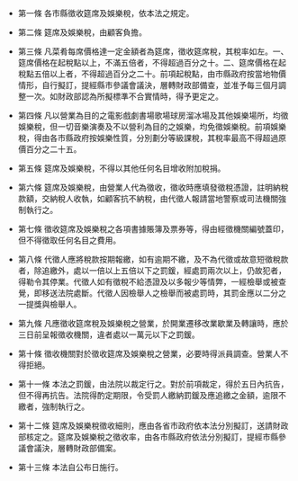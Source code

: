 * 第一條 各市縣徵收筵席及娛樂稅，依本法之規定。

* 第二條 筵席及娛樂稅，由顧客負擔。

* 第三條 凡菜肴每席價格達一定金額者為筵席，徵收筵席稅，其稅率如左。一、筵席價格在起稅點以上，不滿五倍者，不得超過百分之十。二、筵席價格在起稅點五倍以上者，不得超過百分之二十。前項起稅點，由市縣政府按當地物價情形，自行擬訂，提經縣市參議會議決，層轉財政部備查，並准予每三個月調整一次。如財政部認為所擬標準不合實情時，得予更定之。

* 第四條 凡以營業為目的之電影戲劇書場歌場球房溜冰場及其他娛樂場所，均徵娛樂稅，但一切音樂演奏及不以營利為目的之娛樂，均免徵娛樂稅。前項娛樂稅，得由各市縣政府按娛樂性質，分別劃分等級課稅，其稅率最高不得超過原價百分之二十五。

* 第五條 筵席及娛樂稅，不得以其他任何名目增收附加稅捐。

* 第六條 筵席及娛樂稅，由營業人代為徵收，徵收時應填發徵稅憑證，註明納稅款額，交納稅人收執，如顧客抗不納稅，由代徵人報請當地警察或司法機關強制執行之。

* 第七條 徵收筵席及娛樂稅之各項書據賬簿及票券等，得由經徵機關編號蓋印，但不得徵取任何名目之費用。

* 第八條 代徵人應將稅款按期報繳，如有逾期不繳，及不為代徵或故意短徵稅款者，除追繳外，處以一倍以上五倍以下之罰鍰，經處罰兩次以上，仍故犯者，得勒令其停業。代徵人如有徵稅不給憑證及以多報少等情弊，一經檢舉或被查覺，即移送法院處斷。代徵人因檢舉人之檢舉而被處罰時，其罰金應以二分之一提獎與檢舉人。

* 第九條 凡應徵收筵席稅及娛樂稅之營業，於開業遷移改業歇業及轉讓時，應於三日前呈報徵收機關，違者處以一萬元以下之罰鍰。

* 第十條 徵收機關對於徵收筵席及娛樂稅之營業，必要時得派員調查。營業人不得拒絕。

* 第十一條 本法之罰鍰，由法院以裁定行之。對於前項裁定，得於五日內抗告，但不得再抗告。法院得酌定期限，令受罰人繳納罰鍰及應追繳之金額，逾限不繳者，強制執行之。

* 第十二條 筵席及娛樂稅徵收細則，應由各省市政府依本法分別擬訂，送請財政部核定之。筵席及娛樂稅之徵收率，由各市縣政府依法分別擬訂，提經市縣參議會議決，層轉財政部備案。

* 第十三條 本法自公布日施行。

